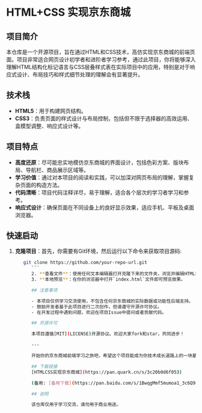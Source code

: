 # HTML+CSS 实现京东商城

## 项目简介

本仓库是一个开源项目，旨在通过HTML和CSS技术，高仿实现京东商城的前端页面。项目非常适合网页设计初学者和进阶者学习参考，通过此项目，你将能够深入理解HTML结构化标记语言与CSS层叠样式表在实际项目中的应用，特别是对于响应式设计、布局技巧和样式细节处理的理解会有显著提升。

## 技术栈

- **HTML5**：用于构建网页结构。
- **CSS3**：负责页面的样式设计与布局控制，包括但不限于选择器的高效运用、盒模型调整、响应式设计等。

## 项目特点

- **高度还原**：尽可能忠实地模仿京东商城的界面设计，包括色彩方案、版块布局、导航栏、商品展示区域等。
- **学习价值**：通过对本项目的阅读和实践，可以加深对网页布局的理解，掌握复杂页面的构造方法。
- **代码清晰**：项目代码注释详尽，易于理解，适合各个层次的学习者学习和参考。
- **响应式设计**：确保页面在不同设备上的良好显示效果，适应手机、平板及桌面浏览器。

## 快速启动

1. **克隆项目**：首先，你需要有Git环境，然后运行以下命令来获取项目源码:
   ```bash
      git clone https://github.com/your-repo-url.git
         ```
         2. **查看文件**：使用任何文本编辑器打开克隆下来的文件夹，浏览并编辑HTML和CSS文件。
         3. **本地预览**：在你的浏览器中打开`index.html`文件即可预览效果。

         ## 注意事项

         - 本项目仅供学习交流使用，不包含任何京东商城的实际数据或功能性后端支持。
         - 鼓励开发者基于此项目进行二次创作，但请遵守开源许可协议。
         - 在开发过程中遇到问题，欢迎在项目Issue中提问或者贡献代码。

         ## 开源许可

         本项目遵循[MIT](LICENSE)开源协议。欢迎大家fork和star，共同进步！

         ---

         开始你的京东商城前端学习之旅吧，希望这个项目能成为你技术成长道路上的一块基石！

         ## 下载链接
         [HTMLCSS实现京东商城](https://pan.quark.cn/s/3c20b0d6f053) 

         (备用: [备用下载](https://pan.baidu.com/s/1BwqgMmf5mumoa1_3c6Q9uw?pwd=1234))

         ## 说明

         该仓库仅用于学习交流，请勿用于商业用途。
